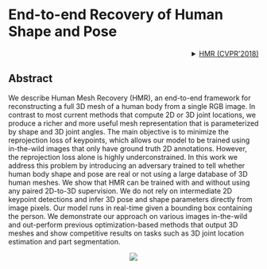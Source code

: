 # End-to-end Recovery of Human Shape and Pose

<!-- [ALGORITHM] -->

<details>
<summary align="right"><a href="http://openaccess.thecvf.com/content_cvpr_2018/html/Kanazawa_End-to-End_Recovery_of_CVPR_2018_paper.html">HMR (CVPR'2018)</a></summary>

```bibtex
@inProceedings{kanazawaHMR18,
  title={End-to-end Recovery of Human Shape and Pose},
  author = {Angjoo Kanazawa
  and Michael J. Black
  and David W. Jacobs
  and Jitendra Malik},
  booktitle={Computer Vision and Pattern Recognition (CVPR)},
  year={2018}
}
```

</details>

## Abstract

<!-- [ABSTRACT] -->

We describe Human Mesh Recovery (HMR), an end-to-end framework for reconstructing a full 3D mesh of a human body from a single RGB image. In contrast to most current methods that compute 2D or 3D joint locations, we produce a richer and more useful mesh representation that is parameterized by shape and 3D joint angles. The main objective is to minimize the reprojection loss of keypoints, which allows our model to be trained using in-the-wild images that only have ground truth 2D annotations. However, the reprojection loss alone is highly underconstrained. In this work we address this problem by introducing an adversary trained to tell whether human body shape and pose are real or not using a large database of 3D human meshes. We show that HMR can be trained with and without using any paired 2D-to-3D supervision. We do not rely on intermediate 2D keypoint detections and infer 3D pose and shape parameters directly from image pixels. Our model runs in real-time given a bounding box containing the person. We demonstrate our approach on various images in-the-wild and out-perform previous optimization-based methods that output 3D meshes and show competitive results on tasks such as 3D joint location estimation and part segmentation.

<!-- [IMAGE] -->

<div align=center>
<img src="https://user-images.githubusercontent.com/15977946/146515822-a271ec4d-4045-4456-a7cb-740018317053.png">
</div>
